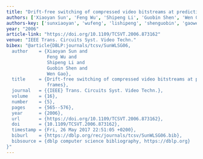 ```yaml
---
title: "Drift-free switching of compressed video bitstreams at predictive frames"
authors: ['Xiaoyan Sun', 'Feng Wu', 'Shipeng Li', 'Guobin Shen', 'Wen Gao 0001']
authors-key: ['sunxiaoyan', 'wufeng', 'lishipeng', 'shenguobin', 'gaowen']
year: "2006"
article-link: "https://doi.org/10.1109/TCSVT.2006.873162"
venue: "IEEE Trans. Circuits Syst. Video Techn."
bibex: "@article{DBLP:journals/tcsv/SunWLSG06,
  author    = {Xiaoyan Sun and
               Feng Wu and
               Shipeng Li and
               Guobin Shen and
               Wen Gao},
  title     = {Drift-free switching of compressed video bitstreams at predictive
               frames},
  journal   = {{IEEE} Trans. Circuits Syst. Video Techn.},
  volume    = {16},
  number    = {5},
  pages     = {565--576},
  year      = {2006},
  url       = {https://doi.org/10.1109/TCSVT.2006.873162},
  doi       = {10.1109/TCSVT.2006.873162},
  timestamp = {Fri, 26 May 2017 22:51:05 +0200},
  biburl    = {https://dblp.org/rec/journals/tcsv/SunWLSG06.bib},
  bibsource = {dblp computer science bibliography, https://dblp.org}
}"
---
```

